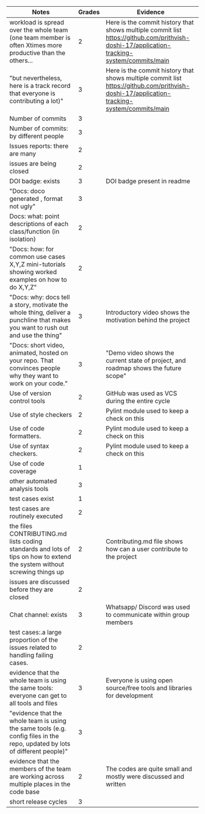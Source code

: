Notes|Grades|Evidence
---|---|---
workload is spread over the whole team (one team member is often Xtimes more productive than the others...|2|Here is the commit history that shows multiple commit list https://github.com/prithvish-doshi-17/application-tracking-system/commits/main
"but nevertheless, here is a track record that everyone is contributing a lot)"|3|Here is the commit history that shows multiple commit list https://github.com/prithvish-doshi-17/application-tracking-system/commits/main
Number of commits|3|
Number of commits: by different people|3|
Issues reports: there are many|2|
issues are being closed|2|
DOI badge: exists|3|DOI badge present in readme
"Docs: doco generated , format not ugly"|3|
Docs: what: point descriptions of each class/function (in isolation)|2|
"Docs: how: for common use cases X,Y,Z mini-tutorials showing worked examples on how to do X,Y,Z"|2|
"Docs: why: docs tell a story, motivate the whole thing, deliver a punchline that makes you want to rush out and use the thing"|3|Introductory video shows the motivation behind the project
"Docs: short video, animated, hosted on your repo. That convinces people why they want to work on your code."|3|"Demo video shows the current state of project, and roadmap shows the future scope"
Use of version control tools|2|GitHub was used as VCS during the entire cycle
Use of style checkers|2|Pylint module used to keep a check on this
Use of code formatters.|2|Pylint module used to keep a check on this
Use of syntax checkers.|2|Pylint module used to keep a check on this
Use of code coverage|1|
other automated analysis tools|3|
test cases exist|1|
test cases are routinely executed|2|
the files CONTRIBUTING.md lists coding standards and lots of tips on how to extend the system without screwing things up|2|Contributing.md file shows how can a user contribute to the project
issues are discussed before they are closed|2|
Chat channel: exists|3|Whatsapp/ Discord was used to communicate within group members
test cases:.a large proportion of the issues related to handling failing cases.|2|
evidence that the whole team is using the same tools: everyone can get to all tools and files|3|Everyone is using open source/free tools and libraries for development
"evidence that the whole team is using the same tools (e.g. config files in the repo, updated by lots of different people)"|3|
evidence that the members of the team are working across multiple places in the code base|2|The codes are quite small and mostly were discussed and written
short release cycles|3|
